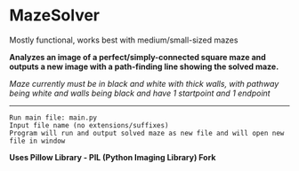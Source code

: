 # MazeSolver
Mostly functional, works best with medium/small-sized mazes

**Analyzes an image of a perfect/simply-connected square maze and outputs a new image with a path-finding line showing the solved maze.**

*Maze currently must be in black and white with thick walls, with pathway being white and walls being black and have 1 startpoint and 1 endpoint*

---------------------------------------------------------


    Run main file: main.py
    Input file name (no extensions/suffixes)
    Program will run and output solved maze as new file and will open new file in window

**Uses Pillow Library - PIL (Python Imaging Library) Fork**
